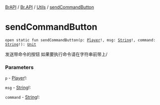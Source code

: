 [BrAPI](../../index.md) / [Br.API](../index.md) / [Utils](index.md) / [sendCommandButton](./send-command-button.md)

# sendCommandButton

`open static fun sendCommandButton(p: `[`Player`](https://hub.spigotmc.org/javadocs/spigot/org/bukkit/entity/Player.html)`!, msg: `[`String`](https://kotlinlang.org/api/latest/jvm/stdlib/kotlin/-string/index.html)`!, command: `[`String`](https://kotlinlang.org/api/latest/jvm/stdlib/kotlin/-string/index.html)`!): `[`Unit`](https://kotlinlang.org/api/latest/jvm/stdlib/kotlin/-unit/index.html)

发送带命令的按钮 如果要执行命令请在字符串前带上/

### Parameters

`p` - [Player](https://hub.spigotmc.org/javadocs/spigot/org/bukkit/entity/Player.html)!:

`msg` - [String](https://kotlinlang.org/api/latest/jvm/stdlib/kotlin/-string/index.html)!:

`command` - [String](https://kotlinlang.org/api/latest/jvm/stdlib/kotlin/-string/index.html)!: 